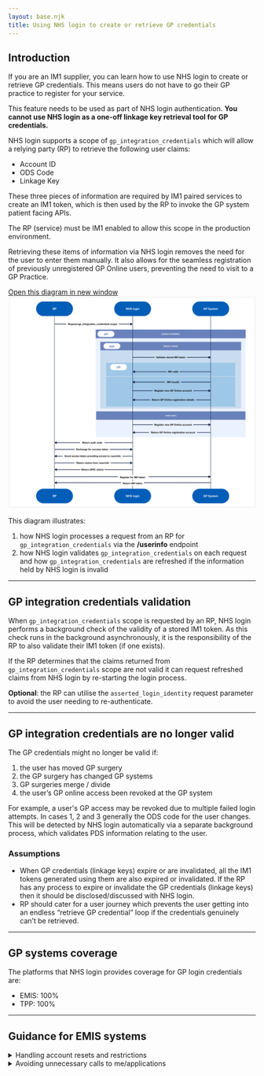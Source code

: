 ```yaml
---
layout: base.njk
title: Using NHS login to create or retrieve GP credentials
---
```


## Introduction

If you are an IM1 supplier, you can learn how to use NHS login to create or retrieve GP credentials. This means users do not have to go their GP practice to register for your service.

This feature needs to be used as part of NHS login authentication. **You cannot use NHS login as a one-off linkage key retrieval tool for GP credentials.**

NHS login supports a scope of `gp_integration_credentials` which will allow a relying party (RP) to retrieve the following user claims:

- Account ID
- ODS Code
- Linkage Key

These three pieces of information are required by IM1 paired services to create an IM1 token, which is then used by the RP to invoke the GP system patient facing APIs. 

The RP (service) must be IM1 enabled to allow this scope in the production environment. 

Retrieving these items of information via NHS login removes the need for the user to enter them manually. It also allows for the seamless registration of previously unregistered GP Online users, preventing the need to visit to a GP Practice.

<div class="design-example">
<a href="https://raw.githubusercontent.com/nhsconnect/nhslogin/main/src/images/gp-credentials-diagram.png" class="design-example__pop-out" target="_blank">Open this diagram in new window</a>
    <div class="code-embed">
    <img class="nhsuk-image__img" src="https://github.com/nhsconnect/nhslogin/raw/main/src/images/gp-credentials-diagram.png" alt="Diagram illustrating GP credentials request and validation">
</div>
</div>

This diagram illustrates:
1. how NHS login processes a request from an RP for `gp_integration_credentials` via the **/userinfo** endpoint
2. how NHS login validates `gp_integration_credentials` on each request and how `gp_integration_credentials` are refreshed if the information held by NHS login is invalid

---

## GP integration credentials validation

When `gp_integration_credentials` scope is requested by an RP, NHS login performs a background check of the validity of a stored IM1 token. As this check runs in the background asynchronously, it is the responsibility of the RP to also validate their IM1 token (if one exists).

If the RP determines that the claims returned from `gp_integration_credentials` scope are not valid it can request refreshed claims from NHS login by re-starting the login process.

**Optional**: the RP can utilise the `asserted_login_identity` request parameter to avoid the user needing to re-authenticate.

---

## GP integration credentials are no longer valid

The GP credentials might no longer be valid if:

1. the user has moved GP surgery
2. the GP surgery has changed GP systems
3. GP surgeries merge / divide
4. the user’s GP online access been revoked at the GP system

For example, a user's GP access may be revoked due to multiple failed login attempts. In cases 1, 2 and 3 generally the ODS code for the user changes. This will be detected by NHS login automatically via a separate background process, which validates PDS information relating to the user.

### Assumptions

- When GP credentials (linkage keys) expire or are invalidated, all the IM1 tokens generated using them are also expired or invalidated. If the RP has any process to expire or invalidate the GP credentials (linkage keys) then it should be disclosed/discussed with NHS login.
- RP should cater for a user journey which prevents the user getting into an endless “retrieve GP credential” loop if the credentials genuinely can’t be retrieved.

---

## GP systems coverage

The platforms that NHS login provides coverage for GP login credentials are: 

- EMIS: 100%
- TPP: 100%

---


<div class="nhsuk-card nhsuk-card" id="NHSDS">
  <div class="nhsuk-card__content">
   <h2>Guidance for EMIS systems</h2>
  <details class="nhsuk-details nhsuk-expander--no-outline">
        <summary class="nhsuk-details__summary">
          <span class="nhsuk-details__summary-text">
           Handling account resets and restrictions
          </span>
        </summary>
         <div class="nhsuk-details__text nhsuk-grid-row">
      <div class="nhsuk-grid-column-full width"> 
<p>EMIS Web accounts can be reset, either by:</p>
 <ul>
<li>the user</li>
<li>the GP practice (for example, when suspicious activity is detected)</li> </ul>
<p>After a reset, the account enters a “Restricted” state until the user re-authenticates via NHS login.</div>
<h3>What do do in your application</h3>
<p>If your POST /Session response includes: "ApplicationLinkLevel": "Restricted", redirect the user back to NHS login.

They will be prompted to re-authenticate, lifting the restriction on their account.</p>
</div></div>
  <details class="nhsuk-details nhsuk-expander--no-outline">
        <summary class="nhsuk-details__summary">
          <span class="nhsuk-details__summary-text">
           Avoiding unnecessary calls to me/applications
          </span>
        </summary>
         <div class="nhsuk-details__text nhsuk-grid-row">
      <div class="nhsuk-grid-column-full width"> 
<p>Some partners are triggering unnecessary me/applications on every NHS login. This results in a confirmation email being sent to the user each time.</p>
To avoid this, follow these steps:
<h3>Initial login</h3>
      <ol>
        <li>When a user logs in via NHS login for the first time, you'll receive a linkage key.</li>
        <li>Use this linkage key to call me/applications and obtain the Access Identity GUID.</li> 
       <li>Store both the linkage key and the Access Identity GUID securely.</li></ol>
<h3>Subsequent logins</h3>
 <ol>
        <li>Compare the returned linkage key with the one you've stored</li>
        <li>If it's the same: use the stored GUID to establish the user session.</li> 
       <li>If it's different: use the new linkage key to retrieve a fresh GUID via me/applications, then update your stored values.</li></ol>         
</div>
</div>

---

